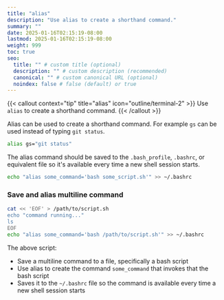 ```yaml
---
title: "alias"
description: "Use alias to create a shorthand command."
summary: ""
date: 2025-01-16T02:15:19-08:00
lastmod: 2025-01-16T02:15:19-08:00
weight: 999
toc: true
seo:
  title: "" # custom title (optional)
  description: "" # custom description (recommended)
  canonical: "" # custom canonical URL (optional)
  noindex: false # false (default) or true
---
```


{{< callout context="tip" title="alias" icon="outline/terminal-2" >}}
Use `alias` to create a shorthand command.
{{< /callout >}}

Alias can be used to create a shorthand command. For example `gs` can be used instead of typing `git status`.

```bash
alias gs="git status"
```

The alias command should be saved to the `.bash_profile`, `.bashrc`, or equivalent file so it's available every time a new shell session starts.

```bash
echo "alias some_command='bash some_script.sh'" >> ~/.bashrc
```

### Save and alias multiline command

```bash
cat << 'EOF' > /path/to/script.sh
echo "command running..."
ls
EOF
echo "alias some_command='bash /path/to/script.sh'" >> ~/.bashrc
```

The above script:

- Save a multiline command to a file, specifically a bash script
- Use alias to create the command `some_command` that invokes that the bash script
- Saves it to the `~/.bashrc` file so the command is available every time a new shell session starts
